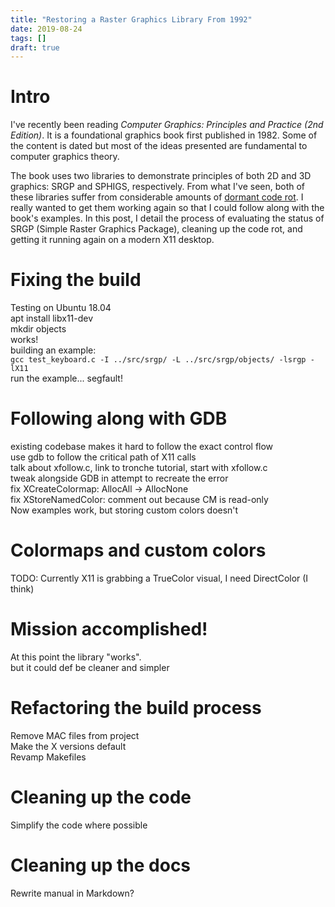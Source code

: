 ```yaml
---
title: "Restoring a Raster Graphics Library From 1992"
date: 2019-08-24
tags: []
draft: true
---
```

# Intro
I've recently been reading _Computer Graphics: Principles and Practice (2nd Edition)_.
It is a foundational graphics book first published in 1982.
Some of the content is dated but most of the ideas presented are fundamental to computer graphics theory.

The book uses two libraries to demonstrate principles of both 2D and 3D graphics: SRGP and SPHIGS, respectively.
From what I've seen, both of these libraries suffer from considerable amounts of [dormant code rot](https://en.wikipedia.org/wiki/Software_rot).
I really wanted to get them working again so that I could follow along with the book's examples.
In this post, I detail the process of evaluating the status of SRGP (Simple Raster Graphics Package), cleaning up the code rot, and getting it running again on a modern X11 desktop.

# Fixing the build
Testing on Ubuntu 18.04  
apt install libx11-dev  
mkdir objects  
works!  
building an example:  
`gcc test_keyboard.c -I ../src/srgp/ -L ../src/srgp/objects/ -lsrgp -lX11`  
run the example... segfault!  

# Following along with GDB
existing codebase makes it hard to follow the exact control flow  
use gdb to follow the critical path of X11 calls  
talk about xfollow.c, link to tronche tutorial, start with xfollow.c  
tweak alongside GDB in attempt to recreate the error  
fix XCreateColormap: AllocAll -> AllocNone  
fix XStoreNamedColor: comment out because CM is read-only  
Now examples work, but storing custom colors doesn't  

# Colormaps and custom colors
TODO: Currently X11 is grabbing a TrueColor visual, I need DirectColor (I think)  

# Mission accomplished!
At this point the library "works".  
but it could def be cleaner and simpler  

# Refactoring the build process
Remove MAC files from project  
Make the X versions default  
Revamp Makefiles  

# Cleaning up the code
Simplify the code where possible  

# Cleaning up the docs
Rewrite manual in Markdown?  
